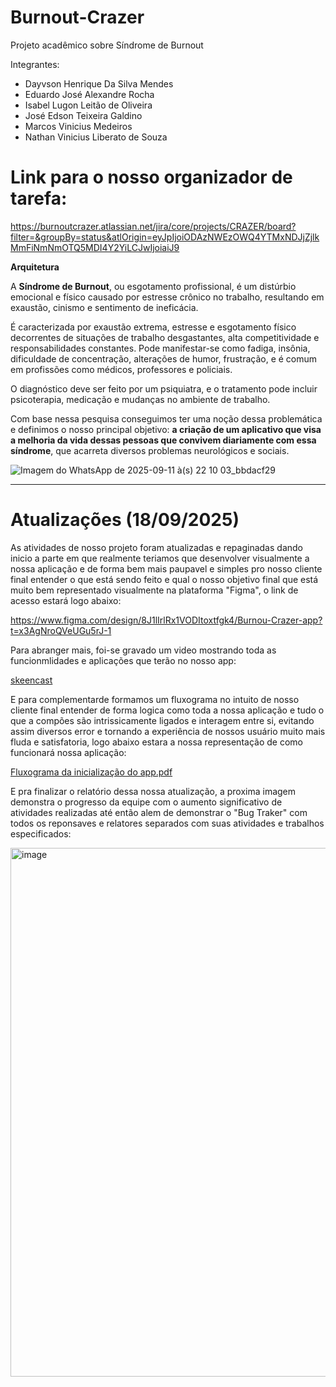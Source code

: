# Burnout-Crazer
Projeto acadêmico sobre Síndrome de Burnout

Integrantes:
- Dayvson Henrique Da Silva Mendes 
- Eduardo José Alexandre Rocha
- Isabel Lugon Leitão de Oliveira
- José Edson Teixeira Galdino
- Marcos Vinicius Medeiros
- Nathan Vinicius Liberato de Souza

# Link para o nosso organizador de tarefa:
https://burnoutcrazer.atlassian.net/jira/core/projects/CRAZER/board?filter=&groupBy=status&atlOrigin=eyJpIjoiODAzNWEzOWQ4YTMxNDJjZjlkMmFiNmNmOTQ5MDI4Y2YiLCJwIjoiaiJ9

**Arquitetura**

A **Síndrome de Burnout**, ou esgotamento profissional, é um distúrbio emocional e físico causado por estresse crônico no trabalho, resultando em exaustão, cinismo e sentimento de ineficácia.  

É caracterizada por exaustão extrema, estresse e esgotamento físico decorrentes de situações de trabalho desgastantes, alta competitividade e responsabilidades constantes. Pode manifestar-se como fadiga, insônia, dificuldade de concentração, alterações de humor, frustração, e é comum em profissões como médicos, professores e policiais.  

O diagnóstico deve ser feito por um psiquiatra, e o tratamento pode incluir psicoterapia, medicação e mudanças no ambiente de trabalho.  

Com base nessa pesquisa conseguimos ter uma noção dessa problemática e definimos o nosso principal objetivo: **a criação de um aplicativo que visa a melhoria da vida dessas pessoas que convivem diariamente com essa síndrome**, que acarreta diversos problemas neurológicos e sociais.

![Imagem do WhatsApp de 2025-09-11 à(s) 22 10 03_bbdacf29](https://github.com/user-attachments/assets/a4df8227-b29a-4be8-83b6-5ac49fb83098)


-------------------------------------------------------------------------------------------------------

# Atualizações (18/09/2025)

As atividades de nosso projeto foram atualizadas e repaginadas dando inicio a parte em que realmente teriamos que desenvolver visualmente a nossa aplicação e de forma bem mais paupavel e simples pro nosso cliente final entender o que está sendo feito e qual o nosso objetivo final que está muito bem representado visualmente na plataforma "Figma", o link de acesso estará logo abaixo:

https://www.figma.com/design/8J1lIrlRx1VODItoxtfgk4/Burnou-Crazer-app?t=x3AgNroQVeUGu5rJ-1

Para abranger mais, foi-se gravado um video mostrando toda as funcionmlidades e aplicações que terão no nosso app:

[skeencast](https://youtu.be/unEm3cf3pmU)


E para complementarde formamos um fluxograma no intuito de nosso cliente final entender de forma logica como toda a nossa aplicação e tudo o que a compões são intrissicamente ligados e interagem entre si, evitando assim diversos error e tornando a experiência de nossos usuário muito mais fluda e satisfatoria, logo abaixo estara a nossa representação de como funcionará nossa aplicação:

[Fluxograma da inicialização do app.pdf](https://github.com/user-attachments/files/22426804/Fluxograma.da.inicializacao.do.app.pdf)

E pra finalizar o relatório dessa nossa atualização, a proxima imagem demonstra o progresso da equipe com o aumento significativo de atividades realizadas até então alem de demonstrar o "Bug Traker" com todos os reponsaves e relatores separados com suas atividades e trabalhos especificados:

<img width="957" height="846" alt="image" src="https://github.com/user-attachments/assets/5dbe7de4-d04a-435f-be7d-e96343b04b53" />

